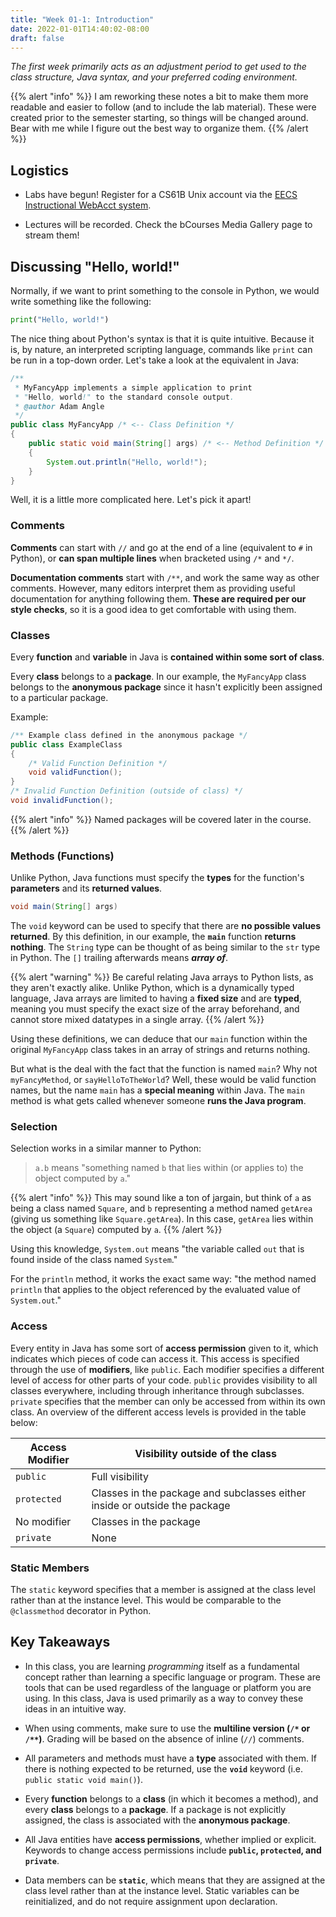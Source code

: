 ```yaml
---
title: "Week 01-1: Introduction"
date: 2022-01-01T14:40:02-08:00
draft: false
---
```


*The first week primarily acts as an adjustment period to get used to the class structure, Java syntax, and your preferred coding environment.*

{{% alert "info" %}}
I am reworking these notes a bit to make them more readable and easier to follow (and to include the lab material). These were created prior to the semester starting, so things will be changed around. Bear with me while I figure out the best way to organize them.
{{% /alert %}}

## Logistics

 - Labs have begun! Register for a CS61B Unix account via the [EECS Instructional WebAcct system](https://inst.eecs.berkeley.edu/webacct).

 - Lectures will be recorded. Check the bCourses Media Gallery page to stream them!

## Discussing "Hello, world!"

Normally, if we want to print something to the console in Python, we would write something like the following:

```python
print("Hello, world!")
```

The nice thing about Python's syntax is that it is quite intuitive. Because it is, by nature, an interpreted scripting language, commands like `print` can be run in a top-down order. Let's take a look at the equivalent in Java:

```java
/**
 * MyFancyApp implements a simple application to print
 * "Hello, world!" to the standard console output.
 * @author Adam Angle
 */
public class MyFancyApp /* <-- Class Definition */
{
    public static void main(String[] args) /* <-- Method Definition */
    {
        System.out.println("Hello, world!");
    }
}
```

Well, it is a little more complicated here. Let's pick it apart!

### Comments

**Comments** can start with `//` and go at the end of a line (equivalent to `#` in Python), or **can span multiple lines** when bracketed using `/*` and `*/`.

**Documentation comments** start with `/**`, and work the same way as other comments. However, many editors interpret them as providing useful documentation for anything following them. **These are required per our style checks**, so it is a good idea to get comfortable with using them.

### Classes

Every **function** and **variable** in Java is **contained within some sort of class**.

Every **class** belongs to a **package**. In our example, the `MyFancyApp` class belongs to the **anonymous package** since it hasn't explicitly been assigned to a particular package.

Example:

```java
/** Example class defined in the anonymous package */
public class ExampleClass
{
    /* Valid Function Definition */
    void validFunction();
}
/* Invalid Function Definition (outside of class) */
void invalidFunction();
```

{{% alert "info" %}}
Named packages will be covered later in the course.
{{% /alert %}}

### Methods (Functions)

Unlike Python, Java functions must specify the **types** for the function's **parameters** and its **returned values**.

```java
void main(String[] args)
```

The `void` keyword can be used to specify that there are **no possible values returned**. By this definition, in our example, the **`main`** function **returns nothing**. The `String` type can be thought of as being similar to the `str` type in Python. The `[]` trailing afterwards means ***array of***.

{{% alert "warning" %}}
Be careful relating Java arrays to Python lists, as they aren't exactly alike. Unlike Python, which is a dynamically typed language, Java arrays are limited to having a **fixed size** and are **typed**, meaning you must specify the exact size of the array beforehand, and cannot store mixed datatypes in a single array. 
{{% /alert %}}

Using these definitions, we can deduce that our `main` function within the original `MyFancyApp` class takes in an array of strings and returns nothing.

But what is the deal with the fact that the function is named `main`? Why not `myFancyMethod`, or `sayHelloToTheWorld`? Well, these would be valid function names, but the name `main` has a **special meaning** within Java. The `main` method is what gets called whenever someone **runs the Java program**.

### Selection

Selection works in a similar manner to Python:
> `a.b` means "something named `b` that lies within (or applies to) the object computed by `a`."

{{% alert "info" %}}
This may sound like a ton of jargain, but think of `a` as being a class named `Square`, and `b` representing a method named `getArea` (giving us something like `Square.getArea`). In this case, `getArea` lies within the object (a `Square`) computed by `a`.
{{% /alert %}}

Using this knowledge, `System.out` means "the variable called `out` that is found inside of the class named `System`."

For the `println` method, it works the exact same way: "the method named `println` that applies to the object referenced by the evaluated value of `System.out`."

### Access

Every entity in Java has some sort of **access permission** given to it, which indicates which pieces of code can access it. This access is specified through the use of **modifiers**, like `public`. Each modifier specifies a different level of access for other parts of your code. `public` provides visibility to all classes everywhere, including through inheritance through subclasses. `private` specifies that the member can only be accessed from within its own class. An overview of the different access levels is provided in the table below:

| Access Modifier | Visibility outside of the class                                            |
|-----------------|----------------------------------------------------------------------------|
| `public`        | Full visibility                                                            |
| `protected`     | Classes in the package and subclasses either inside or outside the package |
| No modifier     | Classes in the package                                                     |
| `private`       | None                                                                       |

### Static Members

The `static` keyword specifies that a member is assigned at the class level rather than at the instance level. This would be comparable to the `@classmethod` decorator in Python.

## Key Takeaways

- In this class, you are learning *programming* itself as a fundamental concept rather than learning a specific language or program. These are tools that can be used regardless of the language or platform you are using. In this class, Java is used primarily as a way to convey these ideas in an intuitive way.

- When using comments, make sure to use the **multiline version (`/*` or `/**`)**. Grading will be based on the absence of inline (`//`) comments.

- All parameters and methods must have a **type** associated with them. If there is nothing expected to be returned, use the **`void`** keyword (i.e. `public static void main()`).

- Every **function** belongs to a **class** (in which it becomes a method), and every **class** belongs to a **package**. If a package is not explicitly assigned, the class is associated with the **anonymous package**.

- All Java entities have **access permissions**, whether implied or explicit. Keywords to change access permissions include **`public`, `protected`, and `private`**.

- Data members can be **`static`**, which means that they are assigned at the class level rather than at the instance level. Static variables can be reinitialized, and do not require assignment upon declaration.
